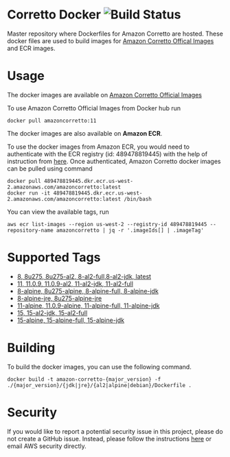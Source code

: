 # Corretto Docker ![Build Status](https://github.com/corretto/corretto-docker/workflows/Verify%20Docker%20Images/badge.svg)

Master repository where Dockerfiles for Amazon Corretto are hosted. These docker files are used to build images for [Amazon Corretto Offical Images](https://hub.docker.com/_/amazoncorretto) and ECR images.

# Usage

The docker images are available on [Amazon Corretto Official Images](https://hub.docker.com/_/amazoncorretto)

To use Amazon Corretto Official Images from Docker hub run
```
docker pull amazoncorretto:11
```

The docker images are also available on **Amazon ECR**.

To use the docker images from Amazon ECR, you would need to authenticate with the ECR registry (id: 489478819445) with the
help of instruction from [here](https://aws.amazon.com/blogs/compute/authenticating-amazon-ecr-repositories-for-docker-cli-with-credential-helper/).
Once authenticated, Amazon Corretto docker images can be pulled using command

```
docker pull 489478819445.dkr.ecr.us-west-2.amazonaws.com/amazoncorretto:latest
docker run -it 489478819445.dkr.ecr.us-west-2.amazonaws.com/amazoncorretto:latest /bin/bash
```

You can view the available tags, run
```
aws ecr list-images --region us-west-2 --registry-id 489478819445 --repository-name amazoncorretto | jq -r '.imageIds[] | .imageTag'
```


# Supported Tags
* [8, 8u275, 8u275-al2, 8-al2-full,8-al2-jdk, latest](https://hub.docker.com/_/amazoncorretto)
* [11, 11.0.9, 11.0.9-al2, 11-al2-jdk, 11-al2-full](https://hub.docker.com/_/amazoncorretto)
* [8-alpine, 8u275-alpine, 8-alpine-full, 8-alpine-jdk](https://hub.docker.com/_/amazoncorretto)
* [8-alpine-jre, 8u275-alpine-jre](https://hub.docker.com/_/amazoncorretto)
* [11-alpine, 11.0.9-alpine, 11-alpine-full, 11-alpine-jdk](https://hub.docker.com/_/amazoncorretto)
* [15, 15-al2-jdk, 15-al2-full](https://hub.docker.com/r/amazoncorretto/amazoncorretto)
* [15-alpine, 15-alpine-full, 15-alpine-jdk](https://hub.docker.com/r/amazoncorretto/amazoncorretto)

# Building
To build the docker images, you can use the following command.

```
docker build -t amazon-corretto-{major_version} -f ./{major_version}/{jdk|jre}/{al2|alpine|debian}/Dockerfile .
```

# Security
If you would like to report a potential security issue in this project, please do not create a GitHub issue. Instead,
please follow the instructions [here](https://aws.amazon.com/security/vulnerability-reporting/ ) or email
AWS security directly.
